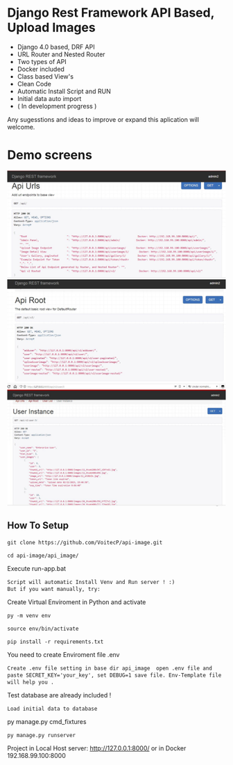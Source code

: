 # Django Rest Framework API Based, Upload Images
- Django 4.0 based, DRF API
- URL Router and Nested Router
- Two types of API
- Docker included
- Class based View's
- Clean Code
- Automatic Install Script and RUN
- Initial data auto import
- ( In development progress ) 


Any sugesstions and ideas to improve or expand this aplication will welcome.


# Demo screens
![image](https://github.com/VoitecP/api-image/blob/6e2d3c6127358708f06928b2522adcc33a1cb636/Demo%20images/demo1.jpg)
![image](https://github.com/VoitecP/api-image/blob/6e2d3c6127358708f06928b2522adcc33a1cb636/Demo%20images/demo2.jpg)
![image](https://github.com/VoitecP/api-image/blob/6e2d3c6127358708f06928b2522adcc33a1cb636/Demo%20images/demo3.jpg)

## How To Setup
```
git clone https://github.com/VoitecP/api-image.git
```
```
cd api-image/api_image/
```
Execute run-app.bat  
```
Script will automatic Install Venv and Run server ! :)
But if you want manually, try:
```
Create Virtual Enviroment in Python and activate
```
py -m venv env
```
```
source env/bin/activate
```
```
pip install -r requirements.txt
```
You need to create  Enviroment file .env 
```
Create .env file setting in base dir api_image  open .env file and paste SECRET_KEY='your_key', set DEBUG=1 save file. Env-Template file will help you .

```
Test database are already included !
```
Load initial data to database
```
py manage.py cmd_fixtures
```
py manage.py runserver
```
Project in Local Host server: http://127.0.0.1:8000/   or in Docker 192.168.99.100:8000
